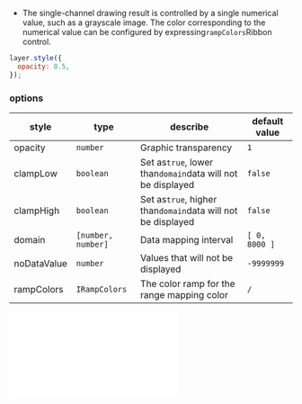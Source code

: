 - The single-channel drawing result is controlled by a single numerical value, such as a grayscale image. The color corresponding to the numerical value can be configured by expressing`rampColors`Ribbon control.

```js
layer.style({
  opacity: 0.5,
});
```

### options

| style       | type               | describe                                                    | default value |
| ----------- | ------------------ | ----------------------------------------------------------- | ------------- |
| opacity     | `number`           | Graphic transparency                                        | `1`           |
| clampLow    | `boolean`          | Set as`true`, lower than`domain`data will not be displayed  | `false`       |
| clampHigh   | `boolean`          | Set as`true`, higher than`domain`data will not be displayed | `false`       |
| domain      | `[number, number]` | Data mapping interval                                       | `[ 0, 8000 ]` |
| noDataValue | `number`           | Values ​​that will not be displayed                         | `-9999999`    |
| rampColors  | `IRampColors`      | The color ramp for the range mapping color                  | `/`           |

<embed src="@/docs/api/common/layer/raster/rampcolors.en.md"></embed>
